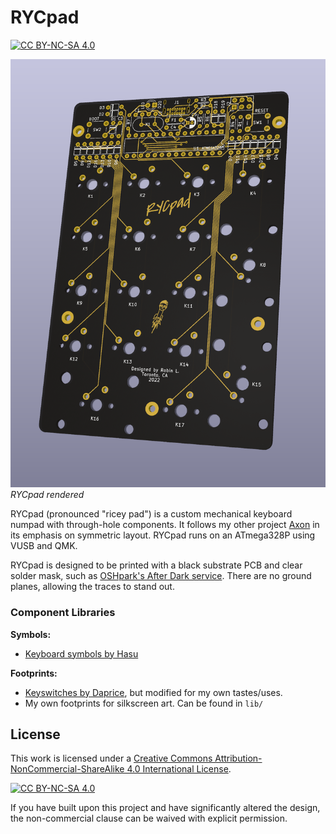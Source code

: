 # RYCpad
[![CC BY-NC-SA 4.0][cc-by-nc-sa-shield]][cc-by-nc-sa]

![Render](img/RYCpad_render.png)
*RYCpad rendered*

RYCpad (pronounced "ricey pad") is a custom mechanical keyboard numpad with through-hole components. It follows my other project [Axon](https://github.com/thatfellarobin/axon) in its emphasis on symmetric layout. RYCpad runs on an ATmega328P using VUSB and QMK.

RYCpad is designed to be printed with a black substrate PCB and clear solder mask, such as [OSHpark's After Dark service](https://docs.oshpark.com/services/afterdark/). There are no ground planes, allowing the traces to stand out.

### Component Libraries

**Symbols:**
- [Keyboard symbols by Hasu](https://github.com/tmk/kicad_lib_tmk)

**Footprints:**
- [Keyswitches by Daprice](https://github.com/daprice/keyswitches.pretty), but modified for my own tastes/uses.
- My own footprints for silkscreen art. Can be found in `lib/`

## License
This work is licensed under a
[Creative Commons Attribution-NonCommercial-ShareAlike 4.0 International License][cc-by-nc-sa].

[![CC BY-NC-SA 4.0][cc-by-nc-sa-image]][cc-by-nc-sa]

[cc-by-nc-sa]: http://creativecommons.org/licenses/by-nc-sa/4.0/
[cc-by-nc-sa-image]: https://licensebuttons.net/l/by-nc-sa/4.0/88x31.png
[cc-by-nc-sa-shield]: https://img.shields.io/badge/License-CC%20BY--NC--SA%204.0-lightgrey.svg

If you have built upon this project and have significantly altered the design, the non-commercial clause can be waived with explicit permission.